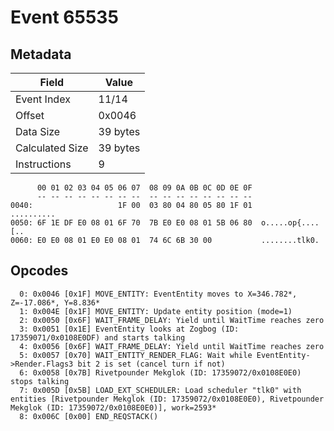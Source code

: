 # Event 65535

## Metadata

| Field           | Value    |
|-----------------|----------|
| Event Index     | 11/14    |
| Offset          | 0x0046   |
| Data Size       | 39 bytes |
| Calculated Size | 39 bytes |
| Instructions    | 9        |

```
      00 01 02 03 04 05 06 07  08 09 0A 0B 0C 0D 0E 0F
      -- -- -- -- -- -- -- --  -- -- -- -- -- -- -- --
0040:                   1F 00  03 80 04 80 05 80 1F 01        ..........
0050: 6F 1E DF E0 08 01 6F 70  7B E0 E0 08 01 5B 06 80  o.....op{....[..
0060: E0 E0 08 01 E0 E0 08 01  74 6C 6B 30 00           ........tlk0.   
```

## Opcodes

```
  0: 0x0046 [0x1F] MOVE_ENTITY: EventEntity moves to X=346.782*, Z=-17.086*, Y=8.836*
  1: 0x004E [0x1F] MOVE_ENTITY: Update entity position (mode=1)
  2: 0x0050 [0x6F] WAIT_FRAME_DELAY: Yield until WaitTime reaches zero
  3: 0x0051 [0x1E] EventEntity looks at Zogbog (ID: 17359071/0x0108E0DF) and starts talking
  4: 0x0056 [0x6F] WAIT_FRAME_DELAY: Yield until WaitTime reaches zero
  5: 0x0057 [0x70] WAIT_ENTITY_RENDER_FLAG: Wait while EventEntity->Render.Flags3 bit 2 is set (cancel turn if not)
  6: 0x0058 [0x7B] Rivetpounder Mekglok (ID: 17359072/0x0108E0E0) stops talking
  7: 0x005D [0x5B] LOAD_EXT_SCHEDULER: Load scheduler "tlk0" with entities [Rivetpounder Mekglok (ID: 17359072/0x0108E0E0), Rivetpounder Mekglok (ID: 17359072/0x0108E0E0)], work=2593*
  8: 0x006C [0x00] END_REQSTACK()
```
